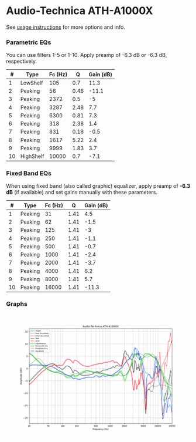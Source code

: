 # Audio-Technica ATH-A1000X
See [usage instructions](https://github.com/jaakkopasanen/AutoEq#usage) for more options and info.

### Parametric EQs
You can use filters 1-5 or 1-10. Apply preamp of -6.3 dB or -6.3 dB, respectively.

|   # | Type      |   Fc (Hz) |    Q |   Gain (dB) |
|-----|-----------|-----------|------|-------------|
|   1 | LowShelf  |       105 | 0.7  |        11.3 |
|   2 | Peaking   |        56 | 0.46 |       -11.1 |
|   3 | Peaking   |      2372 | 0.5  |        -5   |
|   4 | Peaking   |      3287 | 2.48 |         7.7 |
|   5 | Peaking   |      6300 | 0.81 |         7.3 |
|   6 | Peaking   |       318 | 2.38 |         1.4 |
|   7 | Peaking   |       831 | 0.18 |        -0.5 |
|   8 | Peaking   |      1617 | 5.22 |         2.4 |
|   9 | Peaking   |      9999 | 1.83 |         3.7 |
|  10 | HighShelf |     10000 | 0.7  |        -7.1 |

### Fixed Band EQs
When using fixed band (also called graphic) equalizer, apply preamp of **-6.3 dB** (if available) and set gains manually with these parameters.

|   # | Type    |   Fc (Hz) |    Q |   Gain (dB) |
|-----|---------|-----------|------|-------------|
|   1 | Peaking |        31 | 1.41 |         4.5 |
|   2 | Peaking |        62 | 1.41 |        -1.5 |
|   3 | Peaking |       125 | 1.41 |        -3   |
|   4 | Peaking |       250 | 1.41 |        -1.1 |
|   5 | Peaking |       500 | 1.41 |        -0.7 |
|   6 | Peaking |      1000 | 1.41 |        -2.4 |
|   7 | Peaking |      2000 | 1.41 |        -3.7 |
|   8 | Peaking |      4000 | 1.41 |         6.2 |
|   9 | Peaking |      8000 | 1.41 |         5.7 |
|  10 | Peaking |     16000 | 1.41 |       -11.3 |

### Graphs
![](./Audio-Technica%20ATH-A1000X.png)
